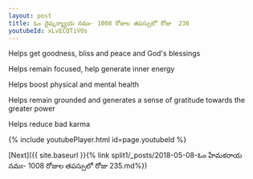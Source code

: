 ```yaml
---
layout: post
title: ఓం నైష్కర్మ్యాయ నమః- 1008 రోజుల తపస్సులో రోజు  236
youtubeId: xLvECQTiVOs
---
```

 
 
Helps get goodness, bliss and peace and God's blessings
 
Helps remain focused, help generate inner energy 
 
Helps boost physical and mental health 
 
Helps remain grounded and generates a sense of gratitude towards the greater power 
 
Helps reduce bad karma
 
 
 
 


{% include youtubePlayer.html id=page.youtubeId %}
 
[Next]({{ site.baseurl }}{% link  split1/_posts/2018-05-08-ఓం హేమకరాయ నమః- 1008 రోజుల తపస్సులో రోజు  235.md%})
 
